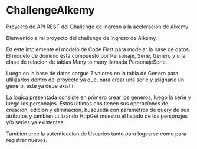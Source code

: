 # ChallengeAlkemy

Proyecto de API REST del Challenge de ingreso a la aceleracion de Alkemy

Bienvenido a mi proyecto del challenge de ingreso de Alkemy.

En este implemente el modelo de Code First para modelar la base de datos. El modelo de dominio esta compuesto por Personaje, Serie, Genero y una clase de relacion de tablas Many to many llamada PersonajeSerie.

Luego en la base de datos cargue 7 valores en la tabla de Genero para utilizarlos dentro del proyecto ya que, para crear una serie y asignarle un genero, este ya debe existir.

La logica presentada consiste en primero crear los generos, luego la serie y luego los personajes. Estos ultimos dos tienen sus operaciones de creacion, edicion y eliminacion, busqueda con parametros de query de sus atributos y tambien utilizando HttpGet muestro el listado de los personajes y/o series ya existentes.

Tambien cree la autenticacion de Usuarios tanto para logearse como para registrar nuevos.
